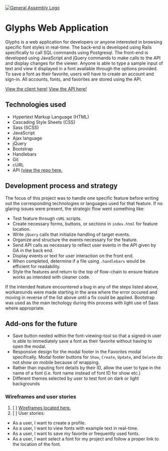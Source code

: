 [![General Assembly Logo](https://camo.githubusercontent.com/1a91b05b8f4d44b5bbfb83abac2b0996d8e26c92/687474703a2f2f692e696d6775722e636f6d2f6b6538555354712e706e67)](https://generalassemb.ly/education/web-development-immersive)

# Glyphs Web Application

Glyphs is a web application for developers or anyone interested in browsing specific font styles in real-time. The back-end is developed using Rails specifically to call SQL commands using Postgresql. The front-end is developed using JavaScript and jQuery commands to make calls to the API and display changes for the viewer. Anyone is able to type a sample input of text and view it displayed in a font available through the options provided. To save a font as their favorite, users will have to create an account and sign-in. All accounts, fonts, and favorites are stored using the API.

[View the client here!](https://discocisco.github.io/glyphs-client)
[View the API here!](https://font-glyphs.herokuapp.com)

## Technologies used

- Hypertext Markup Language (HTML)
- Cascading Style Sheets (CSS)
- Sass (SCSS)
- JavaScript
- Ajax language
- jQuery
- Bootstrap
- Handlebars
- Git
- cURL
- API [(view the repo here.](https://github.com/discocisco/glyphs-api)

## Development process and strategy

The focus of this project was to handle one specific feature before writing out the corresponding technologies or languages used for that feature. If no glaring issues were present, the strategic flow went something like:
- Test feature through `cURL` scripts.
- Create necessary forms, buttons, or sections in `index.html` for feature location.
- Write `jQuery` calls that initialize handling of target events.
- Organize and structure the events necessary for the feature.
- Send API calls as necessary to reflect user events in the API given by GA in the back end.
- Display events or text for user interaction on the front end.
- When completed, determine if a file using `.handlebars` would be efficient for readability.
- Style the features and return to the top of flow-chain to ensure feature works as intended with cleaner code.

If the intended feature encountered a bug in any of the steps listed above, workarounds were made starting in the area where the error occured and moving in reverse of the list above until a fix could be applied. Bootstrap was used as the main techology during this process with light use of Sass where appropriate.

## Add-ons for the future

- Save button nested within the font-viewing-tool so that a signed-in user is able to immediately save a font as their favorite without having to open the modal.
- Responsive design for the modal footer in the Favorites modal specifically. Modal footer buttons for `Show`, `Create`, `Update`, and `Delete` do not show on mobile because of wrapping.
- Rather than inputing font details by their ID, allow the user to type in the name of a font (i.e. font name instead of font ID for show etc.)
- Different themes selected by user to test font on dark or light backgrounds

### Wireframes and user stories

1. [ ] [Wireframes located here.](https://imgur.com/a/gKxsgXq)
1. [ ] User stories:
- As a user, I want to create a profile.
- As a user, I want to view fonts with example text in real-time.
- As a user, I want to save my favorite or frequently used fonts.
- As a user, I want select a font for my project and follow a proper link to the location of the font.
